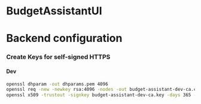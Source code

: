# BudgetAssistantUI

# Backend configuration

### Create Keys for self-signed HTTPS

#### Dev

```bash
openssl dhparam -out dhparams.pem 4096
openssl req -new -newkey rsa:4096 -nodes -out budget-assistant-dev-ca.csr -keyout budget-assistant-dev-ca.key
openssl x509 -trustout -signkey budget-assistant-dev-ca.key -days 365 -req -in budget-assistant-dev-ca.csr -out budget-assistant-dev-ca.pem
```
